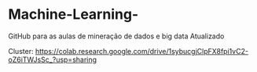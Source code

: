 # Machine-Learning-
GitHub para as aulas de mineração de dados e big data
Atualizado

Cluster:
https://colab.research.google.com/drive/1sybucgjClpFX8fpi1vC2-oZ6iTWJsSc_?usp=sharing
